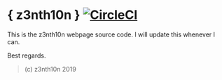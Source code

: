 # { z3nth10n } [![CircleCI](https://circleci.com/gh/z3nth10n/z3nth10n.github.io/tree/gh-pages-ci.svg?style=svg)](https://circleci.com/gh/z3nth10n/z3nth10n.github.io/tree/gh-pages-ci)

This is the z3nth10n webpage source code. I will update this whenever I can.

Best regards.

> (c) z3nth10n 2019